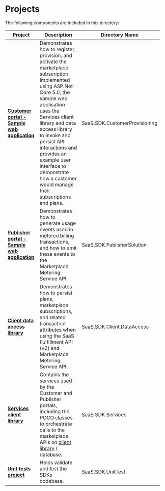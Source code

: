 # Projects
The following components are included in this directory:

| Project | Description | Directory Name |
| --- | --- | --- |
| [**Customer portal - Sample web application**](./SaaS.SDK.CustomerProvisioning) | Demonstrates how to register, provision, and activate the marketplace subscription. Implemented using ASP.Net Core 5.0, the sample web application uses the Services client library and data access library to invoke and persist API interactions and provides an example user interface to demonstrate how a customer would manage their subscriptions and plans. |SaaS.SDK.CustomerProvisioning|
| [**Publisher portal - Sample web application**](./SaaS.SDK.PublisherSolution) | Demonstrates how to generate usage events used in metered billing transactions, and how to emit these events to the Marketplace Metering Service API. |SaaS.SDK.PublisherSolution|
| [**Client data access library**](./SaaS.SDK.Client.DataAccess) | Demonstrates how to persist plans, marketplace subscriptions, and related transaction attributes when using the SaaS Fulfillment API (v2) and Marketplace Metering Service API. |SaaS.SDK.Client.DataAccess |
| [**Services client library**](./SaaS.SDK.Services) | Contains the services used by the Customer and Publisher portals, including the POCO classes to orchestrate calls to the marketplace APIs on [client library](https://github.com/microsoft/commercial-marketplace-client-dotnet) / database.|SaaS.SDK.Services |
| [**Unit tests project**](./src/SaaS.SDK.UnitTest) | Helps validate and test the SDKs codebase. | SaaS.SDK.UnitTest |
